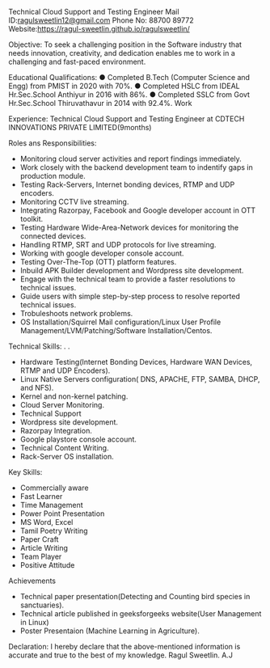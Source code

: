 Technical Cloud Support and Testing Engineer 
Mail ID:ragulsweetlin12@gmail.com 
Phone No: 88700 89772 
Website:https://ragul-sweetlin.github.io/ragulsweetlin/

Objective: 
To seek a challenging position in the Software industry that needs innovation, creativity, and dedication enables me to work in a challenging and fast-paced environment. 


Educational Qualifications: 
● Completed B.Tech (Computer Science and Engg) from PMIST in 2020 with 70%. 
● Completed HSLC from IDEAL Hr.Sec.School Anthiyur in 2016 with 86%. 
● Completed SSLC from Govt Hr.Sec.School Thiruvathavur in 2014 with 92.4%. Work 


Experience: 
Technical Cloud Support and Testing  Engineer at CDTECH INNOVATIONS PRIVATE LIMITED(9months) 


Roles ans Responsibilities:
* Monitoring cloud server activities and report findings immediately.
* Work closely with the backend development team to indentify gaps in production module.
* Testing Rack-Servers, Internet bonding devices, RTMP and UDP encoders.
* Monitoring CCTV live streaming.
* Integrating Razorpay, Facebook and Google developer account in OTT toolkit.
* Testing Hardware Wide-Area-Network devices for monitoring the connected devices.
* Handling RTMP, SRT and UDP protocols for live streaming.
* Working with google developer console account.
* Testing Over-The-Top (OTT) platform features.
* Inbuild APK Builder development and Wordpress site development.
*  Engage with the technical team to provide a faster resolutions to technical issues.
* Guide users with simple step-by-step process to resolve reported technical issues.
* Trobuleshoots network problems.
* OS Installation/Squirrel Mail configuration/Linux User Profile Management/LVM/Patching/Software Installation/Centos.
 


Technical Skills: . .
* Hardware Testing(Internet Bonding Devices, Hardware WAN Devices, RTMP and UDP Encoders).
* Linux Native Servers configuration( DNS, APACHE, FTP, SAMBA, DHCP, and NFS).
* Kernel and non-kernel patching.
* Cloud Server Monitoring.
* Technical Support
* Wordpress site development.
* Razorpay Integration.
* Google playstore console account.
* Technical Content Writing.
* Rack-Server OS installation.


Key Skills:
* Commercially aware
* Fast Learner
* Time Management
* Power Point Presentation
* MS Word, Excel
* Tamil Poetry Writing
* Paper Craft
* Article Writing
* Team Player
* Positive Attitude






Achievements
* Technical paper presentation(Detecting and Counting bird species in sanctuaries).
* Technical article published in geeksforgeeks website(User Management in Linux)
* Poster Presentaion (Machine Learning in Agriculture).


Declaration: 
I hereby declare that the above-mentioned information is accurate and true to the best of my knowledge.
                                                                         Ragul Sweetlin. A.J
